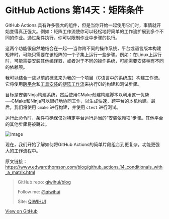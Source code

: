 # GitHub Actions 第14天：矩阵条件


GitHub Actions 具有许多强大的组件，但是当你开始一起使用它们时，事情就开始变得真正强大。例如：矩阵工作流使你可以轻松地将简单的工作流扩展到多个不同的作业。通过条件执行，你可以限制作业中步骤的执行。

这两个功能很自然地结合在一起──当你跨不同的操作系统，平台或语言版本构建矩阵时，可能只需要在该矩阵的一个子集上运行一些步骤。例如：在Linux上运行时，可能需要安装其他编译器，或者对于不同的操作系统，可能需要安装稍有不同的依赖项。

我可以结合一些以前的概念来为我的一个项目（C语言中的系统库）构建工作流。它将使用[跨平台](https://qiwihui.com/qiwihui-blog-86/)和[工具安装](https://qiwihui.com/qiwihui-blog-87/)的[矩阵工作流](https://qiwihui.com/qiwihui-blog-85/)来执行CI的构建和测试步骤。

<!--more-->

目标是安装Ninja构建系统，然后使用CMake创建构建脚本以利用这一优势──CMake和Ninja可以很好地协同工作，以生成快速，跨平台的本机构建。最后，我们将使用 `cmake` 进行构建，并使用 `ctest` 进行测试。

<script src="https://gist.github.com/ethomson/79c787cecee5c23f2c791500d6644583.js"></script>

运行此命令时，条件将确保仅对特定平台运行适当的“安装依赖项”步骤。其他平台的其他步骤将被跳过。

![image](https://user-images.githubusercontent.com/3297411/77774001-58bd8c80-7085-11ea-8a82-90115b7ba69f.png)

现在，我们开始了解如何将GitHub Actions的简单片段组合到更复杂，功能更强大的工作流程中。

原文链接：https://www.edwardthomson.com/blog/github_actions_14_conditionals_with_a_matrix.html

> GitHub repo: [qiwihui/blog](https://github.com/qiwihui/blog)
>
> Follow me: [@qiwihui](https://github.com/qiwihui)
>
> Site: [QIWIHUI](https://qiwihui.com)


[View on GitHub](https://github.com/qiwihui/blog/issues/97)


